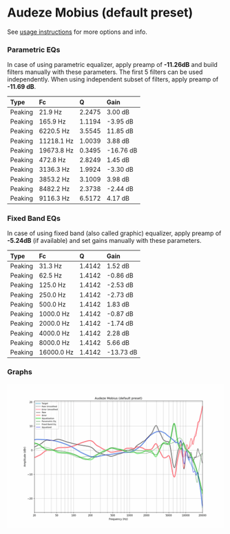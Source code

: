 # Audeze Mobius (default preset)
See [usage instructions](https://github.com/jaakkopasanen/AutoEq#usage) for more options and info.

### Parametric EQs
In case of using parametric equalizer, apply preamp of **-11.26dB** and build filters manually
with these parameters. The first 5 filters can be used independently.
When using independent subset of filters, apply preamp of **-11.69 dB**.

| Type    | Fc         |      Q | Gain      |
|:--------|:-----------|:-------|:----------|
| Peaking | 21.9 Hz    | 2.2475 | 3.00 dB   |
| Peaking | 165.9 Hz   | 1.1194 | -3.95 dB  |
| Peaking | 6220.5 Hz  | 3.5545 | 11.85 dB  |
| Peaking | 11218.1 Hz | 1.0039 | 3.88 dB   |
| Peaking | 19673.8 Hz | 0.3495 | -16.76 dB |
| Peaking | 472.8 Hz   | 2.8249 | 1.45 dB   |
| Peaking | 3136.3 Hz  | 1.9924 | -3.30 dB  |
| Peaking | 3853.2 Hz  | 3.1009 | 3.98 dB   |
| Peaking | 8482.2 Hz  | 2.3738 | -2.44 dB  |
| Peaking | 9116.3 Hz  | 6.5172 | 4.17 dB   |

### Fixed Band EQs
In case of using fixed band (also called graphic) equalizer, apply preamp of **-5.24dB**
(if available) and set gains manually with these parameters.

| Type    | Fc         |      Q | Gain      |
|:--------|:-----------|:-------|:----------|
| Peaking | 31.3 Hz    | 1.4142 | 1.52 dB   |
| Peaking | 62.5 Hz    | 1.4142 | -0.86 dB  |
| Peaking | 125.0 Hz   | 1.4142 | -2.53 dB  |
| Peaking | 250.0 Hz   | 1.4142 | -2.73 dB  |
| Peaking | 500.0 Hz   | 1.4142 | 1.83 dB   |
| Peaking | 1000.0 Hz  | 1.4142 | -0.87 dB  |
| Peaking | 2000.0 Hz  | 1.4142 | -1.74 dB  |
| Peaking | 4000.0 Hz  | 1.4142 | 2.28 dB   |
| Peaking | 8000.0 Hz  | 1.4142 | 5.66 dB   |
| Peaking | 16000.0 Hz | 1.4142 | -13.73 dB |

### Graphs
![](./Audeze%20Mobius%20(default%20preset).png)